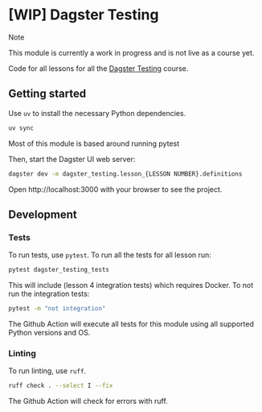 # [WIP] Dagster Testing

> [!NOTE]  
> This module is currently a work in progress and is not live as a course yet.

Code for all lessons for all the [Dagster Testing]() course.

## Getting started

Use `uv` to install the necessary Python dependencies.

```bash
uv sync
```

Most of this module is based around running pytest

Then, start the Dagster UI web server:

```bash
dagster dev -m dagster_testing.lesson_{LESSON NUMBER}.definitions
```

Open http://localhost:3000 with your browser to see the project.

## Development

### Tests
To run tests, use `pytest`. To run all the tests for all lesson run:

```bash
pytest dagster_testing_tests
```

This will include (lesson 4 integration tests) which requires Docker. To not run the integration tests:

```bash
pytest -m "not integration"
```

The Github Action will execute all tests for this module using all supported Python versions and OS.

### Linting
To run linting, use `ruff`.

```bash
ruff check . --select I --fix
```

The Github Action will check for errors with ruff.